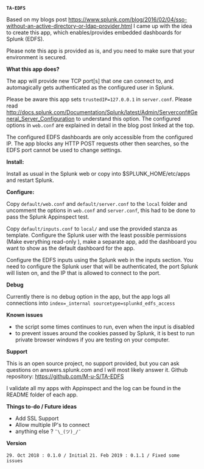 **`TA-EDFS`**

Based on my blogs post
https://www.splunk.com/blog/2016/02/04/sso-without-an-active-directory-or-ldap-provider.html
I came up with the idea to create this app, which enables/provides embedded
dashboards for Splunk (EDFS).

Please note this app is provided as is, and you need to make sure that your
environment is secured.

**What this app does?**

The app will provide new TCP port[s] that one can connect to, and automagically
gets authenticated as the configured user in Splunk.

Please be aware this app sets `trustedIP=127.0.0.1` in `server.conf`. Please
read http://docs.splunk.com/Documentation/Splunk/latest/Admin/Serverconf#General_Server_Configuration
to understand this option. The configured options in `web.conf` are explained
in detail in the blog post linked at the top.

The configured EDFS dashboards are only accessible from the configured IP.
The app blocks any HTTP POST requests other then searches, so the EDFS port
cannot be used to change settings.

**Install:**

Install as usual in the Splunk web or copy into $SPLUNK_HOME/etc/apps and
restart Splunk.

**Configure:**

Copy `default/web.conf` and `default/server.conf` to the `local` folder and
uncomment the options in `web.conf` and `server.conf`, this had to be done to
pass the Splunk Appinspect test.

Copy `default/inputs.conf` to `local/` and use the provided stanza as template.
Configure the Splunk user with the least possible permissions (Make everything
read-only ), make a separate app, add the dashboard you want to show as the
default dashboard for the app.

Configure the EDFS inputs using the Splunk web in the inputs section. You need
to configure the Splunk user that will be authenticated, the port Splunk will
listen on, and the IP that is allowed to connect to the port.


**Debug**

Currently there is no debug option in the app, but the app logs all connections
into `index=_internal sourcetype=splunkd_edfs_access`

**Known issues**
- the script some times continues to run, even when the input is disabled
- to prevent issues around the cookies passed by Splunk, it is best to run
  private browser windows if you are testing on your computer.


**Support**

This is an open source project, no support provided, but you can ask questions
on answers.splunk.com and I will most likely answer it.
Github repository: https://github.com/M-u-S/TA-EDFS

I validate all my apps with Appinspect and the log can be found in the README
folder of each app.

**Things to-do / Future ideas**

- Add SSL Support
- Allow multiple IP's to connect
- anything else ? `¯\_(ツ)_/¯`  

**Version**

`29. Oct 2018 : 0.1.0 / Initial`
`21. Feb 2019 : 0.1.1 / Fixed some issues`
